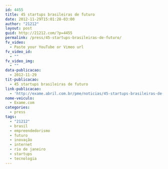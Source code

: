 ```yaml
---
id: 4455
title: 45 startups brasileiras de futuro
date: 2012-11-29T15:01:28-03:00
author: "21212"
layout: post
guid: http://21212.com/?p=4455
permalink: /press/45-startups-brasileiras-de-futuro/
fv_video:
  - Paste your YouTube or Vimeo url
fv_video_id:
  - ""
fv_video_img:
  - ""
data-publicacao:
  - 2012-11-29
tit-publicacao:
  - 45 startups brasileiras de futuro
link-publicacao:
  - 'http://exame.abril.com.br/pme/noticias/45-startups-brasileiras-de-futuro#39'
nome-veiculo:
  - Exame.com
categories:
  - press
tags:
  - "21212"
  - brasil
  - empreendedorismo
  - futuro
  - inovação
  - internet
  - rio de janeiro
  - startups
  - tecnologia
---
```

